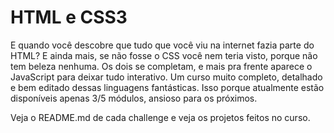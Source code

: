# HTML e CSS3

<p> E quando você descobre que tudo que você viu na internet fazia parte do HTML? E ainda mais, se não fosse o CSS você nem teria visto, porque não tem beleza nenhuma. 
  Os dois se completam, e mais pra frente aparece o JavaScript para deixar tudo interativo. Um curso muito completo, detalhado e bem editado dessas linguagens fantásticas. Isso 
  porque atualmente estão disponíveis apenas 3/5 módulos, ansioso para os próximos. </p>
  <p> Veja o README.md de cada challenge e veja os projetos feitos no curso.</p>
